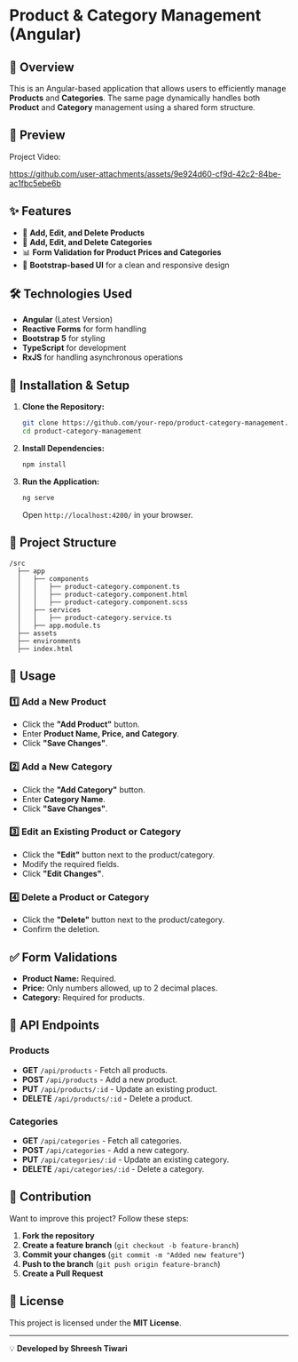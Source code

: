 # Product & Category Management (Angular)

## 📌 Overview

This is an Angular-based application that allows users to efficiently manage **Products** and **Categories**. The same page dynamically handles both **Product** and **Category** management using a shared form structure.

## 📌 Preview

Project Video:


https://github.com/user-attachments/assets/9e924d60-cf9d-42c2-84be-ac1fbc5ebe6b




## ✨ Features

- 📝 **Add, Edit, and Delete Products**
- 📂 **Add, Edit, and Delete Categories**
- 📊 **Form Validation for Product Prices and Categories**
- 🎨 **Bootstrap-based UI** for a clean and responsive design

## 🛠️ Technologies Used

- **Angular** (Latest Version)
- **Reactive Forms** for form handling
- **Bootstrap 5** for styling
- **TypeScript** for development
- **RxJS** for handling asynchronous operations

## 🚀 Installation & Setup

1. **Clone the Repository:**
   ```bash
   git clone https://github.com/your-repo/product-category-management.git
   cd product-category-management
   ```
2. **Install Dependencies:**
   ```bash
   npm install
   ```
3. **Run the Application:**
   ```bash
   ng serve
   ```
   Open `http://localhost:4200/` in your browser.

## 📁 Project Structure

```
/src
  ├── app
  │   ├── components
  │   │   ├── product-category.component.ts
  │   │   ├── product-category.component.html
  │   │   ├── product-category.component.scss
  │   ├── services
  │   │   ├── product-category.service.ts
  │   ├── app.module.ts
  ├── assets
  ├── environments
  ├── index.html
```

## 🔄 Usage

### 1️⃣ Add a New Product

- Click the **"Add Product"** button.
- Enter **Product Name, Price, and Category**.
- Click **"Save Changes"**.

### 2️⃣ Add a New Category

- Click the **"Add Category"** button.
- Enter **Category Name**.
- Click **"Save Changes"**.

### 3️⃣ Edit an Existing Product or Category

- Click the **"Edit"** button next to the product/category.
- Modify the required fields.
- Click **"Edit Changes"**.

### 4️⃣ Delete a Product or Category

- Click the **"Delete"** button next to the product/category.
- Confirm the deletion.

## ✅ Form Validations

- **Product Name:** Required.
- **Price:** Only numbers allowed, up to 2 decimal places.
- **Category:** Required for products.

## 📌 API Endpoints

### Products

- **GET** `/api/products` - Fetch all products.
- **POST** `/api/products` - Add a new product.
- **PUT** `/api/products/:id` - Update an existing product.
- **DELETE** `/api/products/:id` - Delete a product.

### Categories

- **GET** `/api/categories` - Fetch all categories.
- **POST** `/api/categories` - Add a new category.
- **PUT** `/api/categories/:id` - Update an existing category.
- **DELETE** `/api/categories/:id` - Delete a category.

## 📌 Contribution

Want to improve this project? Follow these steps:

1. **Fork the repository**
2. **Create a feature branch** (`git checkout -b feature-branch`)
3. **Commit your changes** (`git commit -m "Added new feature"`)
4. **Push to the branch** (`git push origin feature-branch`)
5. **Create a Pull Request**

## 📜 License

This project is licensed under the **MIT License**.

---

💡 **Developed by Shreesh Tiwari**

